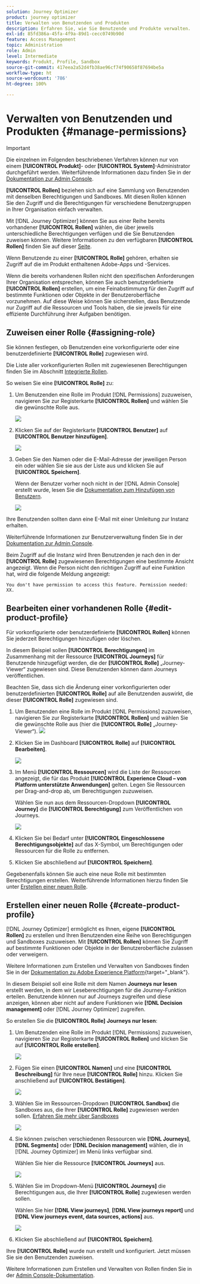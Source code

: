 ```yaml
---
solution: Journey Optimizer
product: journey optimizer
title: Verwalten von Benutzenden und Produkten
description: Erfahren Sie, wie Sie Benutzende und Produkte verwalten.
exl-id: 85fd386a-45fa-4f9a-89d1-cecc0749b90d
feature: Access Management
topic: Administration
role: Admin
level: Intermediate
keywords: Produkt, Profile, Sandbox
source-git-commit: 417eea2a52d4fb38ae96cf74f90658f87694be5a
workflow-type: ht
source-wordcount: '786'
ht-degree: 100%

---
```


# Verwalten von Benutzenden und Produkten {#manage-permissions}

>[!IMPORTANT]
>
> Die einzelnen im Folgenden beschriebenen Verfahren können nur von einem **[!UICONTROL Produkt]**- oder **[!UICONTROL System]**-Administrator durchgeführt werden. Weiterführende Informationen dazu finden Sie in der [Dokumentation zur Admin Console](https://helpx.adobe.com/de/enterprise/admin-guide.html/enterprise/using/admin-roles.ug.html).

**[!UICONTROL Rollen]** beziehen sich auf eine Sammlung von Benutzenden mit denselben Berechtigungen und Sandboxes. Mit diesen Rollen können Sie den Zugriff und die Berechtigungen für verschiedene Benutzergruppen in Ihrer Organisation einfach verwalten.

Mit [!DNL Journey Optimizer] können Sie aus einer Reihe bereits vorhandener **[!UICONTROL Rollen]** wählen, die über jeweils unterschiedliche Berechtigungen verfügen und die Sie Benutzenden zuweisen können. Weitere Informationen zu den verfügbaren **[!UICONTROL Rollen]** finden Sie auf dieser [Seite](ootb-product-profiles.md).

Wenn Benutzende zu einer **[!UICONTROL Rolle]** gehören, erhalten sie Zugriff auf die im Produkt enthaltenen Adobe-Apps und -Services.

Wenn die bereits vorhandenen Rollen nicht den spezifischen Anforderungen Ihrer Organisation entsprechen, können Sie auch benutzerdefinierte **[!UICONTROL Rollen]** erstellen, um eine Feinabstimmung für den Zugriff auf bestimmte Funktionen oder Objekte in der Benutzeroberfläche vorzunehmen. Auf diese Weise können Sie sicherstellen, dass Benutzende nur Zugriff auf die Ressourcen und Tools haben, die sie jeweils für eine effiziente Durchführung ihrer Aufgaben benötigen.

## Zuweisen einer Rolle {#assigning-role}

Sie können festlegen, ob Benutzenden eine vorkonfigurierte oder eine benutzerdefinierte **[!UICONTROL Rolle]** zugewiesen wird.

Die Liste aller vorkonfigurierten Rollen mit zugewiesenen Berechtigungen finden Sie im Abschnitt [Integrierte Rollen](ootb-product-profiles.md).

So weisen Sie eine **[!UICONTROL Rolle]** zu:

1. Um Benutzenden eine Rolle im Produkt [!DNL Permissions] zuzuweisen, navigieren Sie zur Registerkarte **[!UICONTROL Rollen]** und wählen Sie die gewünschte Rolle aus.

   ![](assets/do-not-localize/access_control_2.png)

1. Klicken Sie auf der Registerkarte **[!UICONTROL Benutzer]** auf **[!UICONTROL Benutzer hinzufügen]**.

   ![](assets/do-not-localize/access_control_3.png)

1. Geben Sie den Namen oder die E-Mail-Adresse der jeweiligen Person ein oder wählen Sie sie aus der Liste aus und klicken Sie auf **[!UICONTROL Speichern]**.

   Wenn der Benutzer vorher noch nicht in der [!DNL Admin Console] erstellt wurde, lesen Sie die [Dokumentation zum Hinzufügen von Benutzern](https://helpx.adobe.com/de/enterprise/admin-guide.html/enterprise/using/manage-users-individually.ug.html#add-users).

   ![](assets/do-not-localize/access_control_4.png)

Ihre Benutzenden sollten dann eine E-Mail mit einer Umleitung zur Instanz erhalten.

Weiterführende Informationen zur Benutzerverwaltung finden Sie in der [Dokumentation zur Admin Console](https://helpx.adobe.com/de/enterprise/admin-guide.html/enterprise/using/manage-users-individually.ug.html).

Beim Zugriff auf die Instanz wird Ihren Benutzenden je nach den in der **[!UICONTROL Rolle]** zugewiesenen Berechtigungen eine bestimmte Ansicht angezeigt. Wenn die Person nicht den richtigen Zugriff auf eine Funktion hat, wird die folgende Meldung angezeigt:

`You don't have permission to access this feature. Permission needed: XX.`

## Bearbeiten einer vorhandenen Rolle {#edit-product-profile}

Für vorkonfigurierte oder benutzerdefinierte **[!UICONTROL Rollen]** können Sie jederzeit Berechtigungen hinzufügen oder löschen.

In diesem Beispiel sollen **[!UICONTROL Berechtigungen]** im Zusammenhang mit der Ressource **[!UICONTROL Journeys]** für Benutzende hinzugefügt werden, die der **[!UICONTROL Rolle]** „Journey-Viewer“ zugewiesen sind. Diese Benutzenden können dann Journeys veröffentlichen.

Beachten Sie, dass sich die Änderung einer vorkonfigurierten oder benutzerdefinierten **[!UICONTROL Rolle]** auf alle Benutzenden auswirkt, die dieser **[!UICONTROL Rolle]** zugewiesen sind.

1. Um Benutzenden eine Rolle im Produkt [!DNL Permissions] zuzuweisen, navigieren Sie zur Registerkarte **[!UICONTROL Rollen]** und wählen Sie die gewünschte Rolle aus (hier die **[!UICONTROL Rolle]** „Journey-Viewer“).
   ![](assets/do-not-localize/access_control_5.png)

1. Klicken Sie im Dashboard **[!UICONTROL Rolle]** auf **[!UICONTROL Bearbeiten]**.

   ![](assets/do-not-localize/access_control_6.png)

1. Im Menü **[!UICONTROL Ressourcen]** wird die Liste der Ressourcen angezeigt, die für das Produkt **[!UICONTROL Experience Cloud – von Platform unterstützte Anwendungen]** gelten. Legen Sie Ressourcen per Drag-and-drop ab, um Berechtigungen zuzuweisen.

   Wählen Sie nun aus dem Ressourcen-Dropdown **[!UICONTROL Journey]** die **[!UICONTROL Berechtigung]** zum Veröffentlichen von Journeys.

   ![](assets/do-not-localize/access_control_14.png)

1. Klicken Sie bei Bedarf unter **[!UICONTROL Eingeschlossene Berechtigungsobjekte]** auf das X-Symbol, um Berechtigungen oder Ressourcen für die Rolle zu entfernen.

1. Klicken Sie abschließend auf **[!UICONTROL Speichern]**.

Gegebenenfalls können Sie auch eine neue Rolle mit bestimmten Berechtigungen erstellen. Weiterführende Informationen hierzu finden Sie unter [Erstellen einer neuen Rolle](#create-product-profile).

## Erstellen einer neuen Rolle {#create-product-profile}

[!DNL Journey Optimizer] ermöglicht es Ihnen, eigene **[!UICONTROL Rollen]** zu erstellen und Ihren Benutzenden eine Reihe von Berechtigungen und Sandboxes zuzuweisen. Mit **[!UICONTROL Rollen]** können Sie Zugriff auf bestimmte Funktionen oder Objekte in der Benutzeroberfläche zulassen oder verweigern.

Weitere Informationen zum Erstellen und Verwalten von Sandboxes finden Sie in der [Dokumentation zu Adobe Experience Platform](https://experienceleague.adobe.com/docs/experience-platform/sandbox/ui/user-guide.html?lang=de){target="_blank"}.

In diesem Beispiel soll eine Rolle mit dem Namen **Journeys nur lesen** erstellt werden, in dem wir Leseberechtigungen für die Journey-Funktion erteilen. Benutzende können nur auf Journeys zugreifen und diese anzeigen, können aber nicht auf andere Funktionen wie **[!DNL  Decision management]** oder [!DNL Journey Optimizer] zugreifen.

So erstellen Sie die **[!UICONTROL Rolle]** **Journeys nur lesen**:

1. Um Benutzenden eine Rolle im Produkt [!DNL Permissions] zuzuweisen, navigieren Sie zur Registerkarte **[!UICONTROL Rollen]** und klicken Sie auf **[!UICONTROL Rolle erstellen]**.

   ![](assets/do-not-localize/access_control_9.png)

1. Fügen Sie einen **[!UICONTROL Namen]** und eine **[!UICONTROL Beschreibung]** für Ihre neue **[!UICONTROL Rolle]** hinzu. Klicken Sie anschließend auf **[!UICONTROL Bestätigen]**.

   ![](assets/do-not-localize/access_control_10.png)

1. Wählen Sie im Ressourcen-Dropdown **[!UICONTROL Sandbox]** die Sandboxes aus, die Ihrer **[!UICONTROL Rolle]** zugewiesen werden sollen. [Erfahren Sie mehr über Sandboxes](sandboxes.md)

   ![](assets/do-not-localize/access_control_13.png)

1. Sie können zwischen verschiedenen Ressourcen wie **[!DNL Journeys]**, **[!DNL Segments]** oder **[!DNL Decision management]** wählen, die in [!DNL Journey Optimizer] im Menü links verfügbar sind.

   Wählen Sie hier die Ressource **[!UICONTROL Journeys]** aus.

   ![](assets/do-not-localize/access_control_11.png)

1. Wählen Sie im Dropdown-Menü **[!UICONTROL Journeys]** die Berechtigungen aus, die Ihrer **[!UICONTROL Rolle]** zugewiesen werden sollen.

   Wählen Sie hier **[!DNL View journeys]**, **[!DNL View journeys report]** und **[!DNL View journeys event, data sources, actions]** aus.

   ![](assets/do-not-localize/access_control_12.png)

1. Klicken Sie abschließend auf **[!UICONTROL Speichern]**.

Ihre **[!UICONTROL Rolle]** wurde nun erstellt und konfiguriert. Jetzt müssen Sie sie den Benutzenden zuweisen.

Weitere Informationen zum Erstellen und Verwalten von Rollen finden Sie in der [Admin Console-Dokumentation](https://experienceleague.adobe.com/docs/experience-platform/access-control/abac/permissions-ui/roles.html?lang=de).